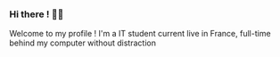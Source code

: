 ### Hi there ! 👋😃

Welcome to my profile ! I'm a IT student current live in France, full-time behind my computer without distraction
